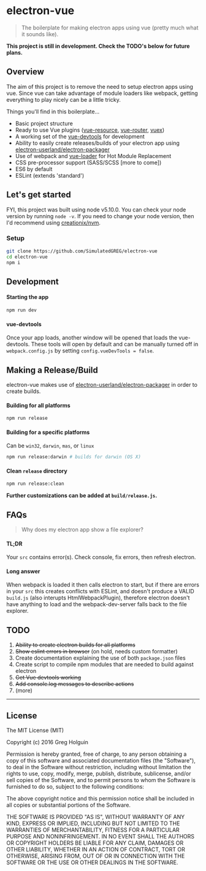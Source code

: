 # electron-vue
> The boilerplate for making electron apps using vue (pretty much what it sounds like).

**This project is still in development. Check the TODO's below for future plans.**

## Overview
The aim of this project is to remove the need to setup electron apps using vue. Since vue can take advantage of module loaders like webpack, getting everything to play nicely can be a little tricky.

Things you'll find in this boilerplate...
  * Basic project structure
  * Ready to use Vue plugins ([vue-resource](https://github.com/vuejs/vue-resource), [vue-router](https://github.com/vuejs/vue-router), [vuex](https://github.com/vuejs/vuex))
  * A working set of the [vue-devtools](https://github.com/vuejs/vue-devtools) for development
  * Ability to easily create releases/builds of your electron app using [electron-userland/electron-packager](https://github.com/electron-userland/electron-packager)
  * Use of webpack and [vue-loader](https://github.com/vuejs/vue-loader) for Hot Module Replacement
  * CSS pre-processor support (SASS/SCSS [more to come])
  * ES6 by default
  * ESLint (extends 'standard')

## Let's get started
FYI, this project was built using node v5.10.0. You can check your node version by running `node -v`. If you need to change your node version, then I'd recommend using [creationix/nvm](https://github.com/creationix/nvm/blob/master/README.markdown).

### Setup
```bash
git clone https://github.com/SimulatedGREG/electron-vue
cd electron-vue
npm i
```

## Development
#### Starting the app
```bash
npm run dev
```

#### vue-devtools
Once your app loads, another window will be opened that loads the vue-devtools. These tools will open by default and can be manually turned off in `webpack.config.js` by setting `config.vueDevTools = false`.

## Making a Release/Build
electron-vue makes use of [electron-userland/electron-packager](https://github.com/electron-userland/electron-packager) in order to create builds.

#### Building for all platforms
```bash
npm run release
```
#### Building for a specific platforms
Can be `win32`, `darwin`, `mas`, or `linux`
```bash
npm run release:darwin # builds for darwin (OS X)
```
#### Clean `release` directory
```bash
npm run release:clean
```

**Further customizations can be added at `build/release.js`.**

## FAQs
> Why does my electron app show a file explorer?

#### TL;DR
Your `src` contains error(s). Check console, fix errors, then refresh electron.
#### Long answer
When webpack is loaded it then calls electron to start, but if there are errors in your `src` this creates conflicts with ESLint, and doesn't produce a VALID `build.js` (also interupts HtmlWebpackPlugin), therefore electron doesn't have anything to load and the webpack-dev-server falls back to the file explorer.

## TODO
  1. ~~Ability to create electron builds for all platforms~~
  2. ~~Show eslint errors in browser~~ (on hold, needs custom formatter)
  3. Create documentation explaining the use of both `package.json` files
  4. Create script to compile npm modules that are needed to build against electron
  5. ~~Get Vue devtools working~~
  6. ~~Add console.log messages to describe actions~~
  7. (more)

***

## License
The MIT License (MIT)

Copyright (c) 2016 Greg Holguin

Permission is hereby granted, free of charge, to any person obtaining a copy of this software and associated documentation files (the "Software"), to deal in the Software without restriction, including without limitation the rights to use, copy, modify, merge, publish, distribute, sublicense, and/or sell copies of the Software, and to permit persons to whom the Software is furnished to do so, subject to the following conditions:

The above copyright notice and this permission notice shall be included in all copies or substantial portions of the Software.

THE SOFTWARE IS PROVIDED "AS IS", WITHOUT WARRANTY OF ANY KIND, EXPRESS OR IMPLIED, INCLUDING BUT NOT LIMITED TO THE WARRANTIES OF MERCHANTABILITY, FITNESS FOR A PARTICULAR PURPOSE AND NONINFRINGEMENT. IN NO EVENT SHALL THE AUTHORS OR COPYRIGHT HOLDERS BE LIABLE FOR ANY CLAIM, DAMAGES OR OTHER LIABILITY, WHETHER IN AN ACTION OF CONTRACT, TORT OR OTHERWISE, ARISING FROM, OUT OF OR IN CONNECTION WITH THE SOFTWARE OR THE USE OR OTHER DEALINGS IN THE SOFTWARE.
